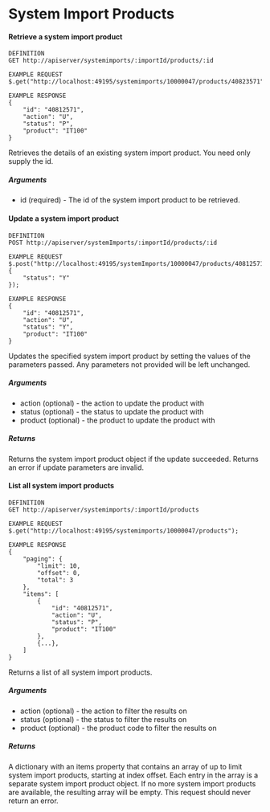 # System Import Products

#### Retrieve a system import product

```
DEFINITION
GET http://apiserver/systemimports/:importId/products/:id

EXAMPLE REQUEST
$.get("http://localhost:49195/systemimports/10000047/products/40823571");

EXAMPLE RESPONSE
{
    "id": "40812571",
    "action": "U",
    "status": "P",
    "product": "IT100"
}

```

Retrieves the details of an existing system import product. You need only supply the id.

##### Arguments

* id (required) - The id of the system import product to be retrieved.

#### Update a system import product

```
DEFINITION
POST http://apiserver/systemImports/:importId/products/:id

EXAMPLE REQUEST
$.post("http://localhost:49195/systemImports/10000047/products/40812571", {
    "status": "Y"
});

EXAMPLE RESPONSE
{
    "id": "40812571",
    "action": "U",
    "status": "Y",
    "product": "IT100"
}

```

Updates the specified system import product by setting the values of the parameters passed. Any parameters not provided will be left unchanged.

##### Arguments

* action (optional) - the action to update the product with
* status (optional) - the status to update the product with
* product (optional) - the product to update the product with

##### Returns

Returns the system import product object if the update succeeded. Returns an error if update parameters are invalid.

#### List all system import products

```
DEFINITION
GET http://apiserver/systemimports/:importId/products

EXAMPLE REQUEST
$.get("http://localhost:49195/systemimports/10000047/products");

EXAMPLE RESPONSE
{
    "paging": {
        "limit": 10,
        "offset": 0,
        "total": 3
    },
    "items": [
        {
            "id": "40812571",
            "action": "U",
            "status": "P",
            "product": "IT100"
        },
        {...},
    ]
}

```

Returns a list of all system import products.

##### Arguments

* action (optional) - the action to filter the results on
* status (optional) - the status to filter the results on
* product (optional) - the product code to filter the results on

##### Returns

A dictionary with an items property that contains an array of up to limit system import products, starting at index offset. Each entry in the array is a separate system import product object. If no more system import products are available, the resulting array will be empty. This request should never return an error.
